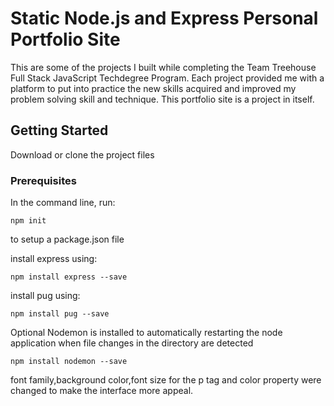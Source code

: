 # Static Node.js and Express Personal Portfolio Site

This are some of the projects I built while completing the Team Treehouse Full Stack JavaScript Techdegree Program. Each project provided me with a platform to put into practice the new skills acquired and improved my problem solving skill and technique. This portfolio site is a project in itself.

## Getting Started

Download or clone the project files

### Prerequisites

In the command line, run:

```
npm init
```

to setup a package.json file

install express using:

```
npm install express --save
```

install pug using:

```
npm install pug --save
```

Optional
Nodemon is installed to automatically restarting the node application when file changes in the directory are detected

```
npm install nodemon --save
```

font family,background color,font size for the p tag and color property were changed to make the interface more appeal.
